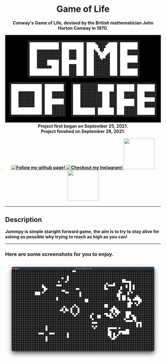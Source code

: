<!--- Start of my template --->
<h1 align="center">
  Game of Life
</h1>
<p align="center">
  <b>Conway's Game of Life, devised by the British mathematician John Horton Conway in 1970.
</p>

<p align="center">
  <img src=GOL.png width="700"><br>
  <b>
    Project first began on September 25, 2021.<br>
    Project finished on September 28, 2021.
  </b>
</p>

<!-- Socials -->

<p align="center">
  <a href=https://github.com/atassicodes>
  <img src="https://img.icons8.com/doodle/344/github--v1.png" width="100" height="100" alt="Follow my github page!">
  </a>
  
  <a href=https://instagram.com/atassicodes/>
  <img src="https://img.icons8.com/doodle/344/instagram-new.png" width="100" height="100" alt="Checkout my Instagram!">
  </a>
  
  <a href=https://www.sharifatassi.com>
  <img src="https://img.icons8.com/doodle/344/domain.png" width="100" height="100">
  </a>
  
  <a href=https://stackoverflow.com/users/14664937/atassicodes>
  <img src="https://upload.wikimedia.org/wikipedia/commons/e/ef/Stack_Overflow_icon.svg" width="100" height="100">
  </a>
</p>

<!-------->
***
<!--- End of my template --->

## Description

**Jummpy is simple staright forward game, the aim is to try to stay alive for aslong as possible why trying to reach as high as you can!**

***

### Here are some screenshots for you to enjoy.
<p align="center">
  <img src=Screenshot.png width=1000>
</p>
